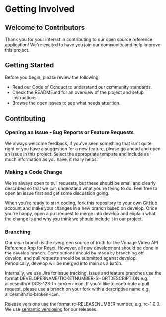 # Getting Involved

## Welcome to Contributors
Thank you for your interest in contributing to our open source reference application! We're excited to have you join our community and help improve this project.

## Getting Started
Before you begin, please review the following:
- Read our Code of Conduct to understand our community standards.
- Check the README.md for an overview of the project and setup instructions.
- Browse the open issues to see what needs attention.

## Contributing

### Opening an Issue - Bug Reports or Feature Requests

We always welcome feedback, if you've seen something that isn't quite right or you have a suggestion for a new feature, please go ahead and open an issue in this project. Select the appropriate template and include as much information as you have, it really helps.

### Making a Code Change

We're always open to pull requests, but these should be small and clearly described so that we can understand what you're trying to do. Feel free to open an issue first and get some discussion going.

When you're ready to start coding, fork this repository to your own GitHub account and make your changes in a new branch based on develop. Once you're happy, open a pull request to merge into develop and explain what the change is and why you think we should include it in our project.

### Branching 

Our *main* branch is the evergreen source of truth for the Vonage Video API Reference App for React. However, all new development should be done in the develop branch. Contributions should be made by branching off develop, and pull requests should be submitted against develop. Periodically, develop will be merged into main as a batch.
 
Internally, we use Jira for issue tracking. Issue and feature branches use the format DEVELOPERNAME/TICKETNUMBER-SHORTDESCRIPTION e.g. alicesmith/VIDCS-123-fix-broken-icon. If you'd like to contribute a pull request, please use a branch on your fork with a descriptive name e.g. alicesmith:fix-broken-icon.

Release versions use the format rc-RELEASENUMBER number, e.g. rc-1.0.0. We use [semantic versioning](https://semver.org/) for our releases. 
